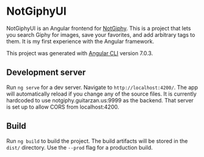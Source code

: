 # NotGiphyUI

NotGiphyUI is an Angular frontend for [NotGiphy](https://github.com/corystone/notgiphy). This is a project that lets you search Giphy for images, save your favorites, and add arbitrary tags to them. It is my first experience with the Angular framework.

This project was generated with [Angular CLI](https://github.com/angular/angular-cli) version 7.0.3.

## Development server

Run `ng serve` for a dev server. Navigate to `http://localhost:4200/`. The app will automatically reload if you change any of the source files. It is currently hardcoded to use notgiphy.guitarzan.us:9999 as the backend. That server is set up to allow CORS from localhost:4200.

## Build

Run `ng build` to build the project. The build artifacts will be stored in the `dist/` directory. Use the `--prod` flag for a production build.
